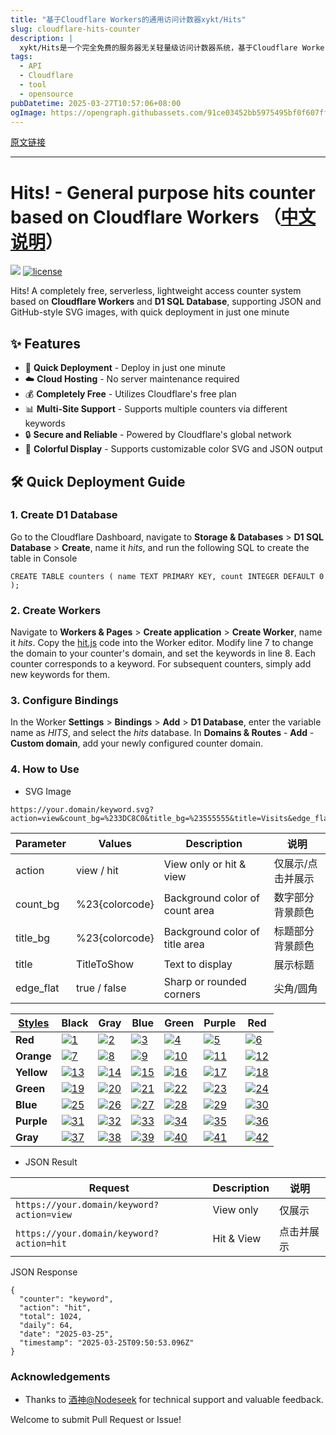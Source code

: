 ```yaml
---
title: "基于Cloudflare Workers的通用访问计数器xykt/Hits"
slug: cloudflare-hits-counter
description: |
  xykt/Hits是一个完全免费的服务器无关轻量级访问计数器系统，基于Cloudflare Workers和D1 SQL数据库。支持JSON与GitHub风格SVG图像，部署速度快，适合多个网站使用，确保安全与可靠性。
tags: 
  - API
  - Cloudflare
  - tool
  - opensource
pubDatetime: 2025-03-27T10:57:06+08:00
ogImage: https://opengraph.githubassets.com/91ce03452bb5975495bf0f607fff375f0ef83d6dd06ff7ee58245c511902f4a5/xykt/Hits
---
```


[原文链接](https://github.com/xykt/Hits)

---

# Hits! - General purpose hits counter based on Cloudflare Workers （[中文说明](https://github.com/xykt/Hits/blob/main/README_CN.md)）

[](#hits---general-purpose-hits-counter-based-on-cloudflare-workers-中文说明)

[![](https://camo.githubusercontent.com/42cfaf32b70043b0d67e2374fd7215683aff66744da43536865bde135879e5c5/68747470733a2f2f686974732e78796b742e64652f686974735f6769746875622e7376673f616374696f6e3d68697426636f756e745f62673d253233464641353532267469746c655f62673d253233314438383334267469746c653d56697369747326656467655f666c61743d66616c73652674733d247b6e6577204461746528292e67657454696d6528297d)](https://camo.githubusercontent.com/42cfaf32b70043b0d67e2374fd7215683aff66744da43536865bde135879e5c5/68747470733a2f2f686974732e78796b742e64652f686974735f6769746875622e7376673f616374696f6e3d68697426636f756e745f62673d253233464641353532267469746c655f62673d253233314438383334267469746c653d56697369747326656467655f666c61743d66616c73652674733d247b6e6577204461746528292e67657454696d6528297d) [![license](https://camo.githubusercontent.com/2817475dd3f38d12681f79bb4a2dd943b31e4339512a019b8f7d720e04ec38c7/68747470733a2f2f696d672e736869656c64732e696f2f62616467652f4c6963656e73652d4147504c25323076332d626c75652e737667)](https://github.com/xykt/Hits/blob/main/LICENSE)

Hits! A completely free, serverless, lightweight access counter system based on **Cloudflare Workers** and **D1 SQL Database**, supporting JSON and GitHub-style SVG images, with quick deployment in just one minute

## ✨ Features

[](#-features)

* 🚀 **Quick Deployment** - Deploy in just one minute
* ☁️ **Cloud Hosting** - No server maintenance required
* 💰 **Completely Free** - Utilizes Cloudflare's free plan
* 📊 **Multi-Site Support** - Supports multiple counters via different keywords
* 🔒 **Secure and Reliable** - Powered by Cloudflare's global network
* 🎨 **Colorful Display** - Supports customizable color SVG and JSON output

## 🛠 Quick Deployment Guide

[](#-quick-deployment-guide)

### 1. Create D1 Database

[](#1-create-d1-database)

Go to the Cloudflare Dashboard, navigate to **Storage & Databases** > **D1 SQL Database** > **Create**, name it *hits*, and run the following SQL to create the table in Console

```
CREATE TABLE counters ( name TEXT PRIMARY KEY, count INTEGER DEFAULT 0 );
```

### 2. Create Workers

[](#2-create-workers)

Navigate to **Workers & Pages** > **Create application** > **Create Worker**, name it *hits*. Copy the [hit.js](https://github.com/xykt/Hits/blob/main/hits.js) code into the Worker editor. Modify line 7 to change the domain to your counter's domain, and set the keywords in line 8. Each counter corresponds to a keyword. For subsequent counters, simply add new keywords for them.

### 3. Configure Bindings

[](#3-configure-bindings)

In the Worker **Settings** > **Bindings** > **Add** > **D1 Database**, enter the variable name as *HITS*, and select the *hits* database. In **Domains & Routes** - **Add** - **Custom domain**, add your newly configured counter domain.

### 4. How to Use

[](#4-how-to-use)

* SVG Image

```
https://your.domain/keyword.svg?action=view&count_bg=%233DC8C0&title_bg=%23555555&title=Visits&edge_flat=false
```

| Parameter  | Values         | Description                    | 说明        |
| ---------- | -------------- | ------------------------------ | --------- |
| action     | view / hit     | View only or hit & view        | 仅展示/点击并展示 |
| count\_bg  | %23{colorcode} | Background color of count area | 数字部分背景颜色  |
| title\_bg  | %23{colorcode} | Background color of title area | 标题部分背景颜色  |
| title      | TitleToShow    | Text to display                | 展示标题      |
| edge\_flat | true / false   | Sharp or rounded corners       | 尖角/圆角     |

| [Styles](https://github.com/xykt/Hits/blob/main/res/style.md) | Black                                                                                                                                                   | Gray                                                                                                                                                    | Blue                                                                                                                                                    | Green                                                                                                                                                   | Purple                                                                                                                                                  | Red                                                                                                                                                     |
| ------------------------------------------------------------- | ------------------------------------------------------------------------------------------------------------------------------------------------------- | ------------------------------------------------------------------------------------------------------------------------------------------------------- | ------------------------------------------------------------------------------------------------------------------------------------------------------- | ------------------------------------------------------------------------------------------------------------------------------------------------------- | ------------------------------------------------------------------------------------------------------------------------------------------------------- | ------------------------------------------------------------------------------------------------------------------------------------------------------- |
| **Red**                                                       | [![1](https://raw.githubusercontent.com/xykt/Hits/refs/heads/main/res/11.svg)](https://raw.githubusercontent.com/xykt/Hits/refs/heads/main/res/11.svg)  | [![2](https://raw.githubusercontent.com/xykt/Hits/refs/heads/main/res/12.svg)](https://raw.githubusercontent.com/xykt/Hits/refs/heads/main/res/12.svg)  | [![3](https://raw.githubusercontent.com/xykt/Hits/refs/heads/main/res/13.svg)](https://raw.githubusercontent.com/xykt/Hits/refs/heads/main/res/13.svg)  | [![4](https://raw.githubusercontent.com/xykt/Hits/refs/heads/main/res/14.svg)](https://raw.githubusercontent.com/xykt/Hits/refs/heads/main/res/14.svg)  | [![5](https://raw.githubusercontent.com/xykt/Hits/refs/heads/main/res/15.svg)](https://raw.githubusercontent.com/xykt/Hits/refs/heads/main/res/15.svg)  | [![6](https://raw.githubusercontent.com/xykt/Hits/refs/heads/main/res/16.svg)](https://raw.githubusercontent.com/xykt/Hits/refs/heads/main/res/16.svg)  |
| **Orange**                                                    | [![7](https://raw.githubusercontent.com/xykt/Hits/refs/heads/main/res/21.svg)](https://raw.githubusercontent.com/xykt/Hits/refs/heads/main/res/21.svg)  | [![8](https://raw.githubusercontent.com/xykt/Hits/refs/heads/main/res/22.svg)](https://raw.githubusercontent.com/xykt/Hits/refs/heads/main/res/22.svg)  | [![9](https://raw.githubusercontent.com/xykt/Hits/refs/heads/main/res/23.svg)](https://raw.githubusercontent.com/xykt/Hits/refs/heads/main/res/23.svg)  | [![10](https://raw.githubusercontent.com/xykt/Hits/refs/heads/main/res/24.svg)](https://raw.githubusercontent.com/xykt/Hits/refs/heads/main/res/24.svg) | [![11](https://raw.githubusercontent.com/xykt/Hits/refs/heads/main/res/25.svg)](https://raw.githubusercontent.com/xykt/Hits/refs/heads/main/res/25.svg) | [![12](https://raw.githubusercontent.com/xykt/Hits/refs/heads/main/res/26.svg)](https://raw.githubusercontent.com/xykt/Hits/refs/heads/main/res/26.svg) |
| **Yellow**                                                    | [![13](https://raw.githubusercontent.com/xykt/Hits/refs/heads/main/res/31.svg)](https://raw.githubusercontent.com/xykt/Hits/refs/heads/main/res/31.svg) | [![14](https://raw.githubusercontent.com/xykt/Hits/refs/heads/main/res/32.svg)](https://raw.githubusercontent.com/xykt/Hits/refs/heads/main/res/32.svg) | [![15](https://raw.githubusercontent.com/xykt/Hits/refs/heads/main/res/33.svg)](https://raw.githubusercontent.com/xykt/Hits/refs/heads/main/res/33.svg) | [![16](https://raw.githubusercontent.com/xykt/Hits/refs/heads/main/res/34.svg)](https://raw.githubusercontent.com/xykt/Hits/refs/heads/main/res/34.svg) | [![17](https://raw.githubusercontent.com/xykt/Hits/refs/heads/main/res/35.svg)](https://raw.githubusercontent.com/xykt/Hits/refs/heads/main/res/35.svg) | [![18](https://raw.githubusercontent.com/xykt/Hits/refs/heads/main/res/36.svg)](https://raw.githubusercontent.com/xykt/Hits/refs/heads/main/res/36.svg) |
| **Green**                                                     | [![19](https://raw.githubusercontent.com/xykt/Hits/refs/heads/main/res/41.svg)](https://raw.githubusercontent.com/xykt/Hits/refs/heads/main/res/41.svg) | [![20](https://raw.githubusercontent.com/xykt/Hits/refs/heads/main/res/42.svg)](https://raw.githubusercontent.com/xykt/Hits/refs/heads/main/res/42.svg) | [![21](https://raw.githubusercontent.com/xykt/Hits/refs/heads/main/res/43.svg)](https://raw.githubusercontent.com/xykt/Hits/refs/heads/main/res/43.svg) | [![22](https://raw.githubusercontent.com/xykt/Hits/refs/heads/main/res/44.svg)](https://raw.githubusercontent.com/xykt/Hits/refs/heads/main/res/44.svg) | [![23](https://raw.githubusercontent.com/xykt/Hits/refs/heads/main/res/45.svg)](https://raw.githubusercontent.com/xykt/Hits/refs/heads/main/res/45.svg) | [![24](https://raw.githubusercontent.com/xykt/Hits/refs/heads/main/res/46.svg)](https://raw.githubusercontent.com/xykt/Hits/refs/heads/main/res/46.svg) |
| **Blue**                                                      | [![25](https://raw.githubusercontent.com/xykt/Hits/refs/heads/main/res/51.svg)](https://raw.githubusercontent.com/xykt/Hits/refs/heads/main/res/51.svg) | [![26](https://raw.githubusercontent.com/xykt/Hits/refs/heads/main/res/52.svg)](https://raw.githubusercontent.com/xykt/Hits/refs/heads/main/res/52.svg) | [![27](https://raw.githubusercontent.com/xykt/Hits/refs/heads/main/res/53.svg)](https://raw.githubusercontent.com/xykt/Hits/refs/heads/main/res/53.svg) | [![28](https://raw.githubusercontent.com/xykt/Hits/refs/heads/main/res/54.svg)](https://raw.githubusercontent.com/xykt/Hits/refs/heads/main/res/54.svg) | [![29](https://raw.githubusercontent.com/xykt/Hits/refs/heads/main/res/55.svg)](https://raw.githubusercontent.com/xykt/Hits/refs/heads/main/res/55.svg) | [![30](https://raw.githubusercontent.com/xykt/Hits/refs/heads/main/res/56.svg)](https://raw.githubusercontent.com/xykt/Hits/refs/heads/main/res/56.svg) |
| **Purple**                                                    | [![31](https://raw.githubusercontent.com/xykt/Hits/refs/heads/main/res/61.svg)](https://raw.githubusercontent.com/xykt/Hits/refs/heads/main/res/61.svg) | [![32](https://raw.githubusercontent.com/xykt/Hits/refs/heads/main/res/62.svg)](https://raw.githubusercontent.com/xykt/Hits/refs/heads/main/res/62.svg) | [![33](https://raw.githubusercontent.com/xykt/Hits/refs/heads/main/res/63.svg)](https://raw.githubusercontent.com/xykt/Hits/refs/heads/main/res/63.svg) | [![34](https://raw.githubusercontent.com/xykt/Hits/refs/heads/main/res/64.svg)](https://raw.githubusercontent.com/xykt/Hits/refs/heads/main/res/64.svg) | [![35](https://raw.githubusercontent.com/xykt/Hits/refs/heads/main/res/65.svg)](https://raw.githubusercontent.com/xykt/Hits/refs/heads/main/res/65.svg) | [![36](https://raw.githubusercontent.com/xykt/Hits/refs/heads/main/res/66.svg)](https://raw.githubusercontent.com/xykt/Hits/refs/heads/main/res/66.svg) |
| **Gray**                                                      | [![37](https://raw.githubusercontent.com/xykt/Hits/refs/heads/main/res/71.svg)](https://raw.githubusercontent.com/xykt/Hits/refs/heads/main/res/71.svg) | [![38](https://raw.githubusercontent.com/xykt/Hits/refs/heads/main/res/72.svg)](https://raw.githubusercontent.com/xykt/Hits/refs/heads/main/res/72.svg) | [![39](https://raw.githubusercontent.com/xykt/Hits/refs/heads/main/res/73.svg)](https://raw.githubusercontent.com/xykt/Hits/refs/heads/main/res/73.svg) | [![40](https://raw.githubusercontent.com/xykt/Hits/refs/heads/main/res/74.svg)](https://raw.githubusercontent.com/xykt/Hits/refs/heads/main/res/74.svg) | [![41](https://raw.githubusercontent.com/xykt/Hits/refs/heads/main/res/75.svg)](https://raw.githubusercontent.com/xykt/Hits/refs/heads/main/res/75.svg) | [![42](https://raw.githubusercontent.com/xykt/Hits/refs/heads/main/res/76.svg)](https://raw.githubusercontent.com/xykt/Hits/refs/heads/main/res/76.svg) |

* JSON Result

| Request                                   | Description | 说明    |
| ----------------------------------------- | ----------- | ----- |
| `https://your.domain/keyword?action=view` | View only   | 仅展示   |
| `https://your.domain/keyword?action=hit`  | Hit & View  | 点击并展示 |

JSON Response

```
{
  "counter": "keyword",
  "action": "hit",
  "total": 1024,
  "daily": 64,
  "date": "2025-03-25",
  "timestamp": "2025-03-25T09:50:53.096Z"
}
```

### Acknowledgements

[](#acknowledgements)

* Thanks to [酒神@Nodeseek](https://www.nodeseek.com/space/9#/general) for technical support and valuable feedback.

Welcome to submit Pull Request or Issue!



